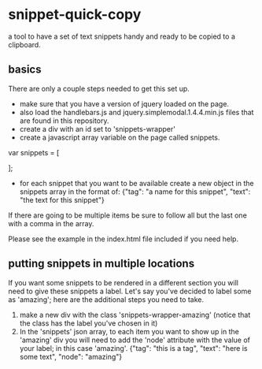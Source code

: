 snippet-quick-copy
==================

a tool to have a set of text snippets handy and ready to be copied to a clipboard.

basics
--------

There are only a couple steps needed to get this set up.

* make sure that you have a version of jquery loaded on the page.
* also load the handlebars.js and jquery.simplemodal.1.4.4.min.js files that are found in this repository.
* create a div with an id set to 'snippets-wrapper'
* create a javascript array variable on the page called snippets.

var snippets = [

];

* for each snippet that you want to be available create a new object in the snippets array in the format of:
{"tag": "a name for this snippet", "text": "the text for this snippet"}

If there are going to be multiple items be sure to follow all but the last one with a comma in the array.

Please see the example in the index.html file included if you need help.

putting snippets in multiple locations
-------------------------------------------

If you want some snippets to be rendered in a different section you will need to give these snippets a label. Let's say you've decided to label some as 'amazing'; here are the additional steps you need to take.

1. make a new div with the class 'snippets-wrapper-amazing' (notice that the class has the label you've chosen in it)
2. In the 'snippets' json array, to each item you want to show up in the 'amazing' div you will need to add the 'node' attribute with the value of your label; in this case 'amazing'.
{"tag": "this is a tag", "text": "here is some text", "node": "amazing"}